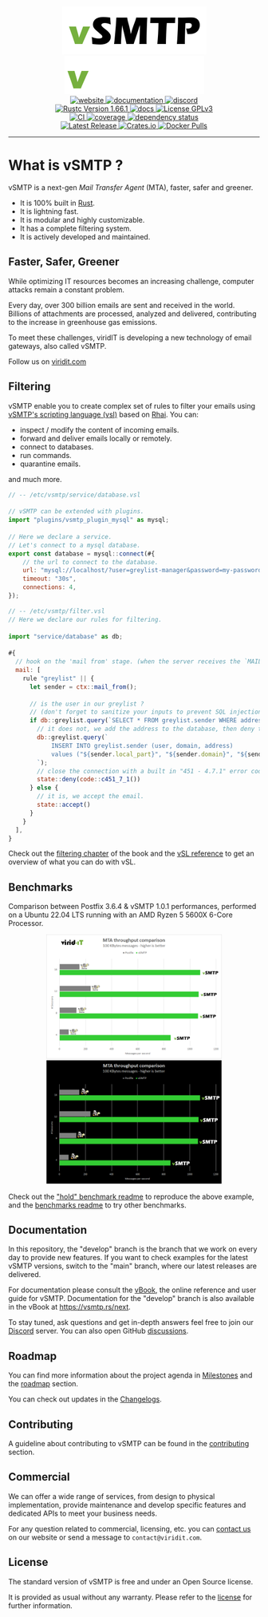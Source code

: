 <div align="center">
  <a href="https://www.viridit.com/#gh-light-mode-only">
    <img src="https://github.com/viridIT/vSMTP/blob/main/assets/vsmtp-black-nobckgrd.png"
      alt="vSMTP" />
  </a>
  <a href="https://www.viridit.com/#gh-dark-mode-only">
    <img src="https://github.com/viridIT/vSMTP/blob/main/assets/vsmtp-white-nobckgrd.png"
      alt="vSMTP" />
  </a>
</div>

<div align="center">
  <a href="https://www.viridit.com">
    <img src="https://img.shields.io/badge/visit-viridit.com-green?logo=internet"
      alt="website" />
  </a>
  <a href="https://vsmtp.rs">
    <img src="https://img.shields.io/badge/read-vsmtp.rs-yellowgreen"
      alt="documentation" />
  </a>
  <a href="https://discord.gg/N8JGBRBshf">
    <img src="https://img.shields.io/badge/join-discord-blue?logo=discord&color=blueviolet"
      alt="discord" />
  </a>
</div>

<div align="center">
  <a href="https://www.whatrustisit.com">
    <img src="https://img.shields.io/badge/rustc-1.66.1%2B-informational.svg?logo=rust"
      alt="Rustc Version 1.66.1" />
  </a>
  <a href="https://docs.rs/vsmtp">
    <img src="https://docs.rs/vsmtp/badge.svg"
      alt="docs" />
  </a>
  <a href="https://www.gnu.org/licenses/gpl-3.0">
    <img src="https://img.shields.io/github/license/viridIT/vSMTP?color=blue"
      alt="License GPLv3" />
  </a>
</div>

<div align="center">
  <a href="https://github.com/viridIT/vSMTP/actions/workflows/ci.yaml">
    <img src="https://github.com/viridIT/vSMTP/actions/workflows/ci.yaml/badge.svg"
      alt="CI" />
  </a>
  <a href="https://app.codecov.io/gh/viridIT/vSMTP">
    <img src="https://img.shields.io:/codecov/c/gh/viridIT/vSMTP?logo=codecov"
      alt="coverage" />
  </a>
  <a href="https://deps.rs/repo/github/viridIT/vSMTP">
    <img src="https://deps.rs/repo/github/viridIT/vSMTP/status.svg"
      alt="dependency status" />
  </a>
</div>

<div align="center">
  <a href="https://github.com/viridIT/vSMTP/releases">
    <img src="https://img.shields.io/github/v/release/viridIT/vSMTP?logo=github"
      alt="Latest Release">
  </a>
  <a href="https://crates.io/crates/vsmtp">
    <img src="https://img.shields.io/crates/v/vsmtp.svg"
      alt="Crates.io" />
  </a>
  <a href="https://hub.docker.com/repository/docker/viridit/vsmtp">
    <img src="https://img.shields.io/docker/pulls/viridit/vsmtp?logo=docker"
      alt="Docker Pulls" >
  </a>
</div>

---

# What is vSMTP ?

vSMTP is a next-gen *Mail Transfer Agent* (MTA), faster, safer and greener.

- It is 100% built in [Rust](https://www.rust-lang.org).
- It is lightning fast.
- It is modular and highly customizable.
- It has a complete filtering system.
- It is actively developed and maintained.

## Faster, Safer, Greener

While optimizing IT resources becomes an increasing challenge, computer attacks remain a constant problem.

Every day, over 300 billion emails are sent and received in the world. Billions of attachments are processed, analyzed and delivered, contributing to the increase in greenhouse gas emissions.

To meet these challenges, viridIT is developing a new technology of email gateways, also called vSMTP.

Follow us on [viridit.com](https://viridit.com)

## Filtering

vSMTP enable you to create complex set of rules to filter your emails using [vSMTP's scripting language (vsl)](https://vsmtp.rs/reference/vSL/vsl.html) based on [Rhai](https://github.com/rhaiscript/rhai).
You can:

- inspect / modify the content of incoming emails.
- forward and deliver emails locally or remotely.
- connect to databases.
- run commands.
- quarantine emails.

and much more.

```js
// -- /etc/vsmtp/service/database.vsl

// vSMTP can be extended with plugins.
import "plugins/vsmtp_plugin_mysql" as mysql;

// Here we declare a service.
// Let's connect to a mysql database.
export const database = mysql::connect(#{
    // the url to connect to the database.
    url: "mysql://localhost/?user=greylist-manager&password=my-password"",
    timeout: "30s",
    connections: 4,
});
```

```js
// -- /etc/vsmtp/filter.vsl
// Here we declare our rules for filtering.

import "service/database" as db;

#{
  // hook on the 'mail from' stage. (when the server receives the `MAIL FROM:` command)
  mail: [
    rule "greylist" || {
      let sender = ctx::mail_from();

      // is the user in our greylist ?
      // (don't forget to sanitize your inputs to prevent SQL injection)
      if db::greylist.query(`SELECT * FROM greylist.sender WHERE address = '${sender}';`).is_empty() {
        // it does not, we add the address to the database, then deny the email.
        db::greylist.query(`
            INSERT INTO greylist.sender (user, domain, address)
            values ("${sender.local_part}", "${sender.domain}", "${sender}");
        `);
        // close the connection with a built in "451 - 4.7.1" error code.
        state::deny(code::c451_7_1())
      } else {
        // it is, we accept the email.
        state::accept()
      }
    }
  ],
}
```

Check out the [filtering chapter](https://vsmtp.rs/filtering/filtering.html) of the book and the [vSL reference](https://vsmtp.rs/ref/vSL/api.html) to get an overview of what you can do with vSL.

## Benchmarks

Comparison between Postfix 3.6.4 & vSMTP 1.0.1 performances, performed on a Ubuntu 22.04 LTS running with an AMD Ryzen 5 5600X 6-Core Processor.

<div align="center">
  <a href="https://www.viridit.com/#gh-light-mode-only">
    <img width="70%" height="70%" src="https://github.com/viridIT/vSMTP/blob/develop/assets/tp-100k-white.png"
      alt="100kb messages throughput example" />
  </a>
  <a href="https://www.viridit.com/#gh-dark-mode-only">
    <img width="70%" height="70%" src="https://github.com/viridIT/vSMTP/blob/develop/assets/tp-100k-black.png"
      alt="100kb messages throughput example" />
  </a>
</div>

Check out the ["hold" benchmark readme](./benchmarks/hold/README.md) to reproduce the above example, and the [benchmarks readme](./benchmarks/README.md#benchmarks) to try other benchmarks.

## Documentation

In this repository, the "develop" branch is the branch that we work on every day to provide new features.
If you want to check examples for the latest vSMTP versions, switch to the "main" branch, where our latest releases
are delivered.

For documentation please consult the [vBook](https://vsmtp.rs), the online reference and user guide for vSMTP.
Documentation for the "develop" branch is also available in the vBook at <https://vsmtp.rs/next>.

To stay tuned, ask questions and get in-depth answers feel free to join our [Discord](https://discord.gg/N8JGBRBshf) server.
You can also open GitHub [discussions](https://github.com/viridIT/vSMTP/discussions).

## Roadmap

You can find more information about the project agenda in [Milestones](https://github.com/viridIT/vSMTP/milestones) and the [roadmap](ROADMAP.md) section.

You can check out updates in the [Changelogs](https://github.com/viridIT/vSMTP/blob/develop/CHANGELOG.md).

## Contributing

A guideline about contributing to vSMTP can be found in the [contributing](CONTRIBUTING.md) section.

## Commercial

We can offer a wide range of services, from design to physical implementation, provide maintenance and develop specific features and dedicated APIs to meet your business needs.

For any question related to commercial, licensing, etc. you can [contact us] on our website or send a message to `contact@viridit.com`.

[contact us]: https://www.viridit.com/contact

## License

The standard version of vSMTP is free and under an Open Source license.

It is provided as usual without any warranty. Please refer to the [license](https://github.com/viridIT/vSMTP/blob/main/LICENSE) for further information.
